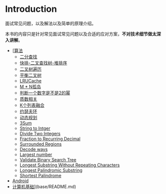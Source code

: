# Introduction

面试常见问题，以及解法以及简单的原理介绍。

本书的内容只是针对常见面试常见问题以及合适的应对方案，**不对技术细节做太深入讲解**。

* [[算法](algorithm/README.md)
    * [二分查找](algorithm/erfen.md)
    * [快排-二叉查找树-堆排序](algorithm/quicksort.md)
    * [二叉树遍历](algorithm/binearysearch.md)
    * [平衡二叉树](algorithm/balancebineary.md)
    * [LRUCache](algorithm/LRUCache.md)
    * [M * N孤岛](algorithm/MNisland.md)
    * [判断一个数字是不是2的幂](algorithm/2power.md)
    * [质数相关](algorithm/primeNumber.md)
    * [K个列表融合](algorithm/kListMerage.md)
    * [约瑟夫环](algorithm/jospher.md)
    * [动态规划](algorithm/dynamic.md)
    * [3Sum](algorithm/3Sum.md)
    * [String to Intger](algorithm/Str2Int.md)
    * [Divide Two Integers](algorithm/divide2Int.md)
    * [Fraction to Recurring Decimal](algorithm/frac2dec.md)
    * [Surrounded Regions](algorithm/surroundedregion.md)
    * [Decode ways](algorithm/decodeways.md)
    * [Largest number](algorithm/largestNumber.md)
    * [Validate Binary Search Tree](algorithm/validatebinarysearchtree.md)
    * [Longest Substring Without Repeating Characters](algorithm/longestsubstringwithoutrepeatingchar.md)
    * [Longest Palindromic Substring](algorithm/longestpalindromicsubstring.md)
    * [Shortest Palindrome](algorithm/shortestPalindrome.md)
* [Android](android/README.md)
* [计算机基础](base/README.md)](base/README.md)